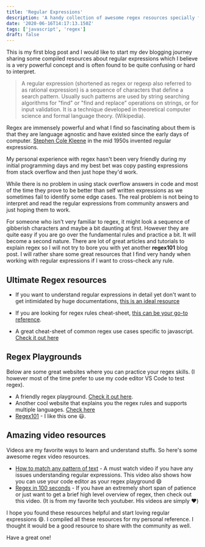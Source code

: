 ```yaml
---
title: 'Regular Expressions'
description: 'A handy collection of awesome regex resources specially for javascript developers.'
date: '2020-06-16T14:17:13.150Z'
tags: ['javascript', 'regex']
draft: false
---
```


This is my first blog post and I would like to start my dev blogging journey sharing some compiled resources about
regular expressions which I believe is a very powerful concept and is often found to be quite confusing or hard to
interpret.

> A regular expression (shortened as regex or regexp also referred to as rational expression) is a sequence of characters
> that define a search pattern. Usually such patterns are used by string searching algorithms for "find" or "find and
> replace" operations on strings, or for input validation. It is a technique developed in theoretical computer science
> and formal language theory. (Wikipedia).

Regex are immensely powerful and what I find so fascinating about them is that they are language agnostic and have
existed since the early days of computer. [Stephen Cole Kleene](https://en.wikipedia.org/wiki/Stephen_Cole_Kleene)
in the mid 1950s invented regular expressions.

My personal experience with regex hasn't been very friendly during my initial programming days and my best
bet was copy pasting expressions from stack overflow and then just hope they'd work.

While there is no problem in using stack overflow answers in code and most of the time they prove to be better than
self written expressions as we sometimes fail to identify some edge cases. The real problem is not being to interpret
and read the regular expressions from community answers and just hoping them to work.

For someone who isn't very familiar to regex, it might look a sequence of gibberish characters and maybe a bit daunting
at first. However they are quite easy if you are go over the fundamental rules and practice a bit. It will become a
second nature. There are lot of great articles and tutorials to explain regex so I will not try to bore you with yet
another **regex101** blog post. I will rather share some great resources that I find very handy when working with
regular expressions if I want to cross-check any rule.

## Ultimate Regex resources

- If you want to understand regular expressions in detail yet don't want to get intimidated by huge documentations,
  [this is an ideal resource](https://github.com/ziishaned/learn-regex/blob/master/README.md)

- If you are looking for regex rules cheat-sheet,
  [this can be your go-to reference](https://gist.github.com/vitorbritto/9ff58ef998100b8f19a0).

- A great cheat-sheet of common regex use cases specific to javascript.
  [Check it out here](https://gist.github.com/sarthology/b269c4ab81832c03f80eb48920f1abce)

## Regex Playgrounds

Below are some great websites where you can practice your regex skills. (I however most of the time prefer to use my
code editor VS Code to test regex).

- A friendly regex playground. [Check it out here](https://gist.github.com/sarthology/b269c4ab81832c03f80eb48920f1abce).
- Another cool website that explains you the regex rules and supports multiple languages. [Check here](https://regexr.com/)
- [Regex101](https://regex101.com/) - I like this one 😃.

## Amazing video resources

Videos are my favorite ways to learn and understand stuffs. So here's some awesome regex video resources.

- [How to match any pattern of text](https://www.youtube.com/watch?v=sa-TUpSx1JA) - A must watch video if you have
  any issues understanding regular expressions. This video also shows how you can use your code editor as your regex
  playground 😄
- [Regex in 100 seconds](https://www.youtube.com/watch?v=sXQxhojSdZM) - If you have an extremely short span of patience
  or just want to get a brief high level overview of regex, then check out this video. (It is from my favorite tech
  youtuber. His videos are simply ❤️)

I hope you found these resources helpful and start loving regular expressions 😄. I compiled all these resources for
my personal reference. I thought it would be a good resource to share with the community as well.

Have a great one!
